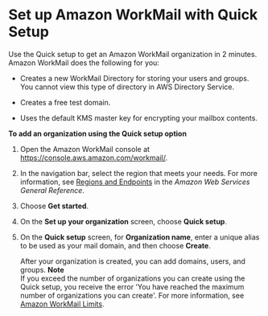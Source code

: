 # Set up Amazon WorkMail with Quick Setup<a name="quick_setup"></a>

Use the Quick setup to get an Amazon WorkMail organization in 2 minutes\. Amazon WorkMail does the following for you:

+ Creates a new WorkMail Directory for storing your users and groups\. You cannot view this type of directory in AWS Directory Service\.

+ Creates a free test domain\.

+ Uses the default KMS master key for encrypting your mailbox contents\.

**To add an organization using the Quick setup option**

1. Open the Amazon WorkMail console at [https://console\.aws\.amazon\.com/workmail/](https://console.aws.amazon.com/workmail/)\.

1. In the navigation bar, select the region that meets your needs\. For more information, see [Regions and Endpoints](http://docs.aws.amazon.com/general/latest/gr/index.html?rande.html) in the *Amazon Web Services General Reference*\.

1. Choose **Get started**\.

1. On the **Set up your organization** screen, choose **Quick setup**\.

1. On the **Quick setup** screen, for **Organization name**, enter a unique alias to be used as your mail domain, and then choose **Create**\.

   After your organization is created, you can add domains, users, and groups\.
**Note**  
If you exceed the number of organizations you can create using the Quick setup, you receive the error 'You have reached the maximum number of organizations you can create'\. For more information, see [Amazon WorkMail Limits](what_is.md#workmail_limits)\.